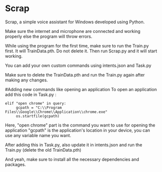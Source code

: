 # Scrap
Scrap, a simple voice assistant for Windows developed using Python. 

Make sure the internet and microphone are connected and working properly else the program will throw errors. 

While using the program for the first time, make sure to run the Train.py first. It will TrainData.pth. Do not delete it. Then run Scrap.py and it will start working.

You can add your own custom commands using intents.json and Task.py

Make sure to delete the TrainData.pth and run the Train.py again after making any changes.

#Adding new commands like opening an application 
To open an application add this code in Task.py :
 
    elif "open chrome" in query:
         gcpath = "C:\\Program Files\\Google\\Chrome\\Application\\chrome.exe"
         os.startfile(gcpath)

  Here,
  "open chrome" part is the command you want to use for opening the application
  "gcpath" is the application's location in your device, you can use any variable name you want.

  After adding this in Task.py, also update it in intents.json and run the Train.py (delete the old TrainData.pth)

  And yeah, make sure to install all the necessary dependencies and packages.

